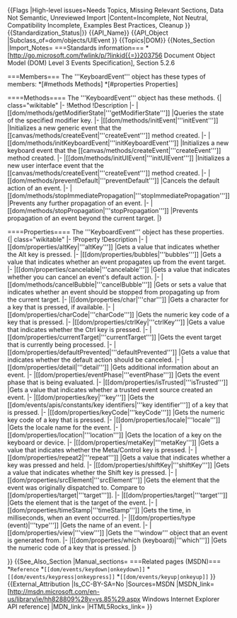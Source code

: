 {{Flags
|High-level issues=Needs Topics, Missing Relevant Sections, Data Not Semantic, Unreviewed Import
|Content=Incomplete, Not Neutral, Compatibility Incomplete, Examples Best Practices, Cleanup
}}
{{Standardization_Status|}}
{{API_Name}}
{{API_Object
|Subclass_of=dom/objects/UIEvent
}}
{{Topics|DOM}}
{{Notes_Section
|Import_Notes=
===Standards information===
*[http://go.microsoft.com/fwlink/p/?linkid{{=}}203756 Document Object Model (DOM) Level 3 Events Specification], Section 5.2.6


===Members===
The '''KeyboardEvent''' object has these types of members:
*[#methods Methods]
*[#properties Properties]


====Methods====
The '''KeyboardEvent''' object has these methods.
{| class="wikitable"
|-
!Method
!Description
|-
|[[dom/methods/getModifierState|'''getModifierState''']]
|Queries the state of the specified modifier key.
|-
|[[dom/methods/initEvent|'''initEvent''']]
|Initializes a new generic event that the  [[canvas/methods/createEvent|'''createEvent''']] method created.
|-
|[[dom/methods/initKeyboardEvent|'''initKeyboardEvent''']]
|Initializes a new keyboard event that the  [[canvas/methods/createEvent|'''createEvent''']] method created.
|-
|[[dom/methods/initUIEvent|'''initUIEvent''']]
|Initializes a new user interface event that the  [[canvas/methods/createEvent|'''createEvent''']] method created.
|-
|[[dom/methods/preventDefault|'''preventDefault''']]
|Cancels the default action of an event.
|-
|[[dom/methods/stopImmediatePropagation|'''stopImmediatePropagation''']]
|Prevents any further propagation of an event.
|-
|[[dom/methods/stopPropagation|'''stopPropagation''']]
|Prevents propagation of an event beyond the current target.
|}
 

====Properties====
The '''KeyboardEvent''' object has these properties.
{| class="wikitable"
|-
!Property
!Description
|-
|[[dom/properties/altKey|'''altKey''']]
|Gets a value that indicates whether the Alt key is pressed.
|-
|[[dom/properties/bubbles|'''bubbles''']]
|Gets a value that  indicates whether an event propagates up from the event target.
|-
|[[dom/properties/cancelable|'''cancelable''']]
|Gets a value that indicates whether you can cancel an event's default action.
|-
|[[dom/methods/cancelBubble|'''cancelBubble''']]
|Gets or sets a value that indicates whether an event should be stopped from propagating up from the current target.
|-
|[[dom/properties/char|'''char''']]
|Gets a character for a key that is pressed, if available.
|-
|[[dom/properties/charCode|'''charCode''']]
|Gets the numeric key code of a key that is pressed.
|-
|[[dom/properties/ctrlKey|'''ctrlKey''']]
|Gets a value that indicates whether the Ctrl key is pressed.
|-
|[[dom/properties/currentTarget|'''currentTarget''']]
|Gets the event target that is currently being processed.
|-
|[[dom/properties/defaultPrevented|'''defaultPrevented''']]
|Gets a value that indicates whether the default action should be canceled.
|-
|[[dom/properties/detail|'''detail''']]
|Gets additional  information about  an event.
|-
|[[dom/properties/eventPhase|'''eventPhase''']]
|Gets the event phase that is being evaluated.
|-
|[[dom/properties/isTrusted|'''isTrusted''']]
|Gets a value that indicates whether a trusted event source created an event.
|-
|[[dom/properties/key|'''key''']]
|Gets the [[dom/events/apis/constants/key identifiers|'''key identifier''']] of a key that is pressed.
|-
|[[dom/properties/keyCode|'''keyCode''']]
|Gets the numeric key code of a key that is pressed.
|-
|[[dom/properties/locale|'''locale''']]
|Gets the locale name for the event.
|-
|[[dom/properties/location|'''location''']]
|Gets the location of a key on the keyboard or device.
|-
|[[dom/properties/metaKey|'''metaKey''']]
|Gets a value that indicates whether the Meta/Control key is pressed.
|-
|[[dom/properties/repeat2|'''repeat''']]
|Gets a value that indicates whether a key was pressed and held.
|-
|[[dom/properties/shiftKey|'''shiftKey''']]
|Gets a value that indicates whether the Shift key is pressed.
|-
|[[dom/properties/srcElement|'''srcElement''']]
|Gets the element that the event was originally dispatched to. Compare to [[dom/properties/target|'''target''']].
|-
|[[dom/properties/target|'''target''']]
|Gets the element that is the target of the event.
|-
|[[dom/properties/timeStamp|'''timeStamp''']]
|Gets the time, in milliseconds, when an event occurred.
|-
|[[dom/properties/type (event)|'''type''']]
|Gets the name of an event.
|-
|[[dom/properties/view|'''view''']]
|Gets  the '''window''' object  that an  event is generated from.
|-
|[[dom/properties/which (keyboard)|'''which''']]
|Gets the numeric code of a key that is pressed.
|}
 

}}
{{See_Also_Section
|Manual_sections=
===Related pages (MSDN)===
*<code>Reference</code>
*<code>[[dom/events/keydown|onkeydown]]</code>
*<code>[[dom/events/keypress|onkeypress]]</code>
*<code>[[dom/events/keyup|onkeyup]]</code>
}}
{{External_Attribution
|Is_CC-BY-SA=No
|Sources=MSDN
|MSDN_link=[http://msdn.microsoft.com/en-us/library/ie/hh828809%28v=vs.85%29.aspx Windows Internet Explorer API reference]
|MDN_link=
|HTML5Rocks_link=
}}